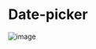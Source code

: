 # Date-picker
![image](https://user-images.githubusercontent.com/89909010/185934815-b13eac1c-ca9a-4298-90d2-7fb705d6f021.png)
